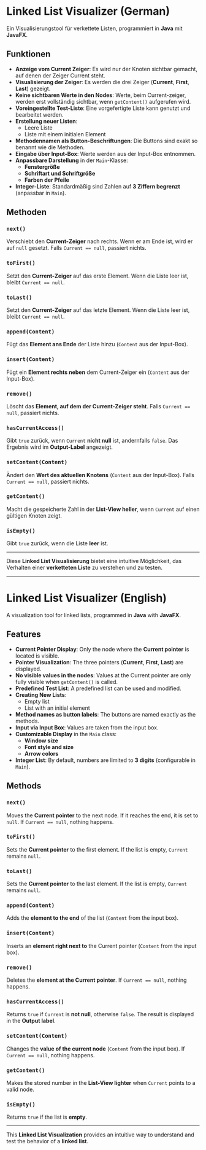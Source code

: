 # **Linked List Visualizer (German)** 

Ein Visualisierungstool für verkettete Listen, programmiert in **Java** mit **JavaFX**.  

## **Funktionen**  

- **Anzeige vom Current Zeiger**: Es wird nur der Knoten sichtbar gemacht, auf denen der Zeiger Current steht.  
- **Visualisierung der Zeiger**: Es werden die drei Zeiger (**Current**, **First**, **Last**) gezeigt.
- **Keine sichtbaren Werte in den Nodes**: Werte, beim Current-zeiger, werden erst vollständig sichtbar, wenn `getContent()` aufgerufen wird.  
- **Voreingestellte Test-Liste**: Eine vorgefertigte Liste kann genutzt und bearbeitet werden.  
- **Erstellung neuer Listen**:  
  - Leere Liste  
  - Liste mit einem initialen Element  
- **Methodennamen als Button-Beschriftungen**: Die Buttons sind exakt so benannt wie die Methoden.  
- **Eingabe über Input-Box**: Werte werden aus der Input-Box entnommen.  
- **Anpassbare Darstellung** in der `Main`-Klasse:  
  - **Fenstergröße**  
  - **Schriftart und Schriftgröße**  
  - **Farben der Pfeile**  
- **Integer-Liste**: Standardmäßig sind Zahlen auf **3 Ziffern begrenzt** (anpassbar in `Main`).  

## **Methoden**  

### `next()`  
Verschiebt den **Current-Zeiger** nach rechts. Wenn er am Ende ist, wird er auf `null` gesetzt. Falls `Current == null`, passiert nichts.  

### `toFirst()`  
Setzt den **Current-Zeiger** auf das erste Element. Wenn die Liste leer ist, bleibt `Current == null`.  

### `toLast()`  
Setzt den **Current-Zeiger** auf das letzte Element. Wenn die Liste leer ist, bleibt `Current == null`.  

### `append(Content)`  
Fügt das **Element ans Ende** der Liste hinzu (`Content` aus der Input-Box).  

### `insert(Content)`  
Fügt ein **Element rechts neben** dem Current-Zeiger ein (`Content` aus der Input-Box).  

### `remove()`  
Löscht das **Element, auf dem der Current-Zeiger steht**. Falls `Current == null`, passiert nichts.  

### `hasCurrentAccess()`  
Gibt `true` zurück, wenn `Current` **nicht null** ist, andernfalls `false`. Das Ergebnis wird im **Output-Label** angezeigt.  

### `setContent(Content)`  
Ändert den **Wert des aktuellen Knotens** (`Content` aus der Input-Box). Falls `Current == null`, passiert nichts.  

### `getContent()`  
Macht die gespeicherte Zahl in der **List-View heller**, wenn `Current` auf einen gültigen Knoten zeigt.  

### `isEmpty()`  
Gibt `true` zurück, wenn die Liste **leer** ist.  

---

Diese **Linked List Visualisierung** bietet eine intuitive Möglichkeit, das Verhalten einer **verketteten Liste** zu verstehen und zu testen. 

---

# **Linked List Visualizer (English)**  

A visualization tool for linked lists, programmed in **Java** with **JavaFX**.  

## **Features**  

- **Current Pointer Display**: Only the node where the **Current pointer** is located is visible.  
- **Pointer Visualization**: The three pointers (**Current**, **First**, **Last**) are displayed.  
- **No visible values in the nodes**: Values at the Current pointer are only fully visible when `getContent()` is called.  
- **Predefined Test List**: A predefined list can be used and modified.  
- **Creating New Lists**:  
  - Empty list  
  - List with an initial element  
- **Method names as button labels**: The buttons are named exactly as the methods.  
- **Input via Input Box**: Values are taken from the input box.  
- **Customizable Display** in the `Main` class:  
  - **Window size**  
  - **Font style and size**  
  - **Arrow colors**  
- **Integer List**: By default, numbers are limited to **3 digits** (configurable in `Main`).  

## **Methods**  

### `next()`  
Moves the **Current pointer** to the next node. If it reaches the end, it is set to `null`. If `Current == null`, nothing happens.  

### `toFirst()`  
Sets the **Current pointer** to the first element. If the list is empty, `Current` remains `null`.  

### `toLast()`  
Sets the **Current pointer** to the last element. If the list is empty, `Current` remains `null`.  

### `append(Content)`  
Adds the **element to the end** of the list (`Content` from the input box).  

### `insert(Content)`  
Inserts an **element right next to** the Current pointer (`Content` from the input box).  

### `remove()`  
Deletes the **element at the Current pointer**. If `Current == null`, nothing happens.  

### `hasCurrentAccess()`  
Returns `true` if `Current` is **not null**, otherwise `false`. The result is displayed in the **Output label**.  

### `setContent(Content)`  
Changes the **value of the current node** (`Content` from the input box). If `Current == null`, nothing happens.  

### `getContent()`  
Makes the stored number in the **List-View lighter** when `Current` points to a valid node.  

### `isEmpty()`  
Returns `true` if the list is **empty**.  

---

This **Linked List Visualization** provides an intuitive way to understand and test the behavior of a **linked list**.
